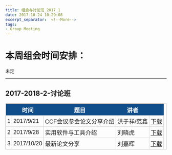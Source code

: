 ```yaml
---
title: 组会与讨论班_2017_1
date: 2017-10-24 10:29:08
excerpt_separator:  <!--More-->
tags:
- Group Meeting
---
```


# 本周组会时间安排：  
未定

<!-- more -->

---

<style type="text/css">
	table.tableizer-table {
		font-size: 18px;
		border: 1px solid #CCC; 
		font-family: Arial, Helvetica, sans-serif;
	} 
	.tableizer-table td {
		padding: 4px;
		margin: 3px;
		border: 1px solid #CCC;
	}
	.tableizer-table th {
		background-color: #104E8B; 
		color: #FFF;
		font-weight: bold;
	}
</style>

## 2017-2018-2-讨论班
<table class="tableizer-table">
<thead><tr class="tableizer-firstrow"><th></th><th>时间</th><th>题目</th><th>讲者</th><th>&nbsp;</th></tr></thead><tbody>
 <tr><td>1</td><td>2017/9/21</td><td>CCF会议参会论文分享介绍</td><td>洪于祥/范鑫</td><td><a href="https://raw.githubusercontent.com/nkiip/nkiip.github.com/master/raw/meetings/17-09-21.zip">下载</a></td></tr>
 <tr><td>2</td><td>2017/9/28</td><td>实用软件与工具介绍</td><td>刘晓虎</td><td><a href="https://raw.githubusercontent.com/nkiip/nkiip.github.com/master/raw/meetings/17-09-28常用工具使用介绍.pptx">下载</a></td></tr>
 <tr><td>3</td><td>2017/10/20</td><td>最新论文分享</td><td>刘嘉晖</td><td><a href="https://raw.githubusercontent.com/nkiip/nkiip.github.com/master/raw/meetings/17-10-20组会.zip">下载</a></td></tr>
</tbody></table>